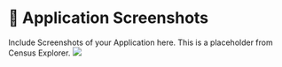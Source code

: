 # 📸 Application Screenshots

Include Screenshots of your Application here. This is a placeholder from Census Explorer.
![](../assets/mainUI.png)
